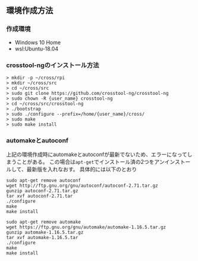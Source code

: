 ## 環境作成方法

### 作成環境

* Windows 10 Home
* wsl:Ubuntu-18.04

### crosstool-ngのインストール方法

```
> mkdir -p ~/cross/rpi
> mkdir ~/cross/src
> cd ~/cross/src
> sudo git clone https://github.com/crosstool-ng/crosstool-ng
> sudo chown -R {user_name} crosstool-ng
> cd ~/cross/src/crosstool-ng
> ./bootstrap
> sudo ./configure --prefix=/home/{user_name}/cross/
> sudo make
> sudo make install
```

### automakeとautoconf

上記の環境作成時にautomakeとautoconfが最新でないため、エラーになってしまうことがある。
この場合は`apt-get`でインストール済の2つをアンインストールして、最新版を入れなおす。
具体的には以下のとおり
```
sudo apt-get remove autoconf
wget http://ftp.gnu.org/gnu/autoconf/autoconf-2.71.tar.gz
gunzip autoconf-2.71.tar.gz
tar xvf autoconf-2.71.tar
./configure
make
make install
```
```
sudo apt-get remove automake
wget https://ftp.gnu.org/gnu/automake/automake-1.16.5.tar.gz
gunzip automake-1.16.5.tar.gz
tar xvf automake-1.16.5.tar
./configure
make
make install
```